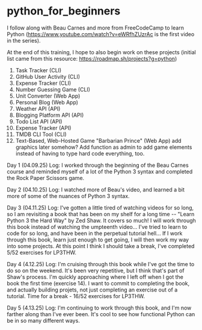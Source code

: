 # python_for_beginners
I follow along with Beau Carnes and more from FreeCodeCamp to learn Python (https://www.youtube.com/watch?v=eWRfhZUzrAc is the first video in the series).

At the end of this training, I hope to also begin work on these projects (initial list came from this resource: https://roadmap.sh/projects?g=python)
1. Task Tracker (CLI)
2. GitHub User Activity (CLI)
3. Expense Tracker (CLI)
4. Number Guessing Game (CLI)
5. Unit Converter (Web App)
6. Personal Blog (Web App)
7. Weather API (API)
8. Blogging Platform API (API)
9. Todo List API (API)
10. Expense Tracker (API)
11. TMDB CLI Tool (CLI)
12. Text-Based, Web-Hosted Game "Barbarian Prince" (Web App) add graphics later somehow? Add function as admin to add game elements instead of having to type hard code everything, too.


Day 1 (04.09.25) Log:
I worked through the beginning of the Beau Carnes course and reminded myself of a lot of the Python 3 syntax and completed the Rock Paper Scissors game.

Day 2 (04.10.25) Log:
I watched more of Beau's video, and learned a bit more of some of the nuances of Python 3 syntax.

Day 3 (04.11.25) Log:
I've gotten a little tired of watching videos for so long, so I am revisiting a book that has been on my shelf for a long time -- "Learn Python 3 the Hard Way" by Zed Shaw. It covers so much! I will work through this book instead of watching the umpteenth video... I've tried to learn to code for so long, and have been in the perpetual tutorial hell... If I work through this book, learn just enough to get going, I will then work my way into some projects.
At this point I think I should take a break, I've completed 5/52 exercises for LP3THW.

Day 4 (4.12.25) Log:
I'm cruising through this book while I've got the time to do so on the weekend. It's been very repetitive, but I think that's part of Shaw's process. I'm quickly approaching where I left off when I got the book the first time (exercise 14). I want to commit to completing the book, and actually building projets, not just completing an exercise out of a tutorial.
Time for a break - 16/52 exercises for LP3THW.

Day 5 (4.13.25) Log:
I'm continuing to work through this book, and I'm now farther along than I've ever been. It's cool to see how functional Python can be in so many different ways.
